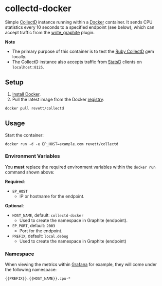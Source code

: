 # collectd-docker

Simple [CollectD](https://github.com/collectd/collectd) instance running within a [Docker](https://github.com/docker/docker) container. It sends CPU statistics every 10 seconds to a specified endpoint (see below), which can accept traffic from the [write_graphite](https://collectd.org/wiki/index.php/Plugin:Write_Graphite) plugin.

**Note**

* The primary purpose of this container is to test the [Ruby CollectD](https://github.com/revett/collectd) gem locally.
* The CollectD instance also accepts traffic from [StatsD](https://github.com/etsy/statsd/) clients on `localhost:8125`.

## Setup

1. [Install Docker](http://docs.docker.com/installation/mac/).
2. Pull the latest image from the Docker [registry](https://registry.hub.docker.com/u/revett/collectd-carbon/):

```
docker pull revett/collectd
```

## Usage

Start the container:

```
docker run -d -e EP_HOST=example.com revett/collectd
```

### Environment Variables

You **must** replace the required environment variables within the `docker run` command shown above:

**Required**:

* `EP_HOST`
  - IP or hostname for the endpoint.

**Optional**:

* `HOST_NAME`, default: `collectd-docker`
  - Used to create the namespace in Graphite (endpoint).
* `EP_PORT`, default: `2003`
  - Port for the endpoint.
* `PREFIX`, default: `local.debug`
  - Used to create the namespace in Graphite (endpoint)

### Namespace

When viewing the metrics within [Grafana](http://grafana.org/) for example, they will come under the following namespace:

```
{{PREFIX}}.{{HOST_NAME}}.cpu-*
```
